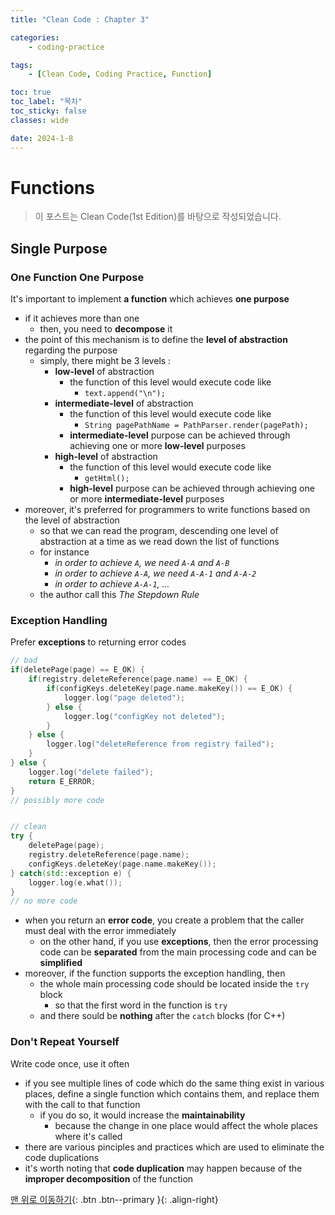 ```yaml
---
title: "Clean Code : Chapter 3"

categories:
    - coding-practice

tags:
    - [Clean Code, Coding Practice, Function]

toc: true
toc_label: "목차"
toc_sticky: false
classes: wide

date: 2024-1-8
---
```


# Functions

> 이 포스트는 Clean Code(1st Edition)를 바탕으로 작성되었습니다.

## Single Purpose

### One Function One Purpose
It's important to implement **a function** which achieves **one purpose**
- if it achieves more than one
    * then, you need to **decompose** it
- the point of this mechanism is to define the **level of abstraction** regarding the purpose
    * simply, there might be 3 levels :
        + **low-level** of abstraction
            - the function of this level would execute code like
                * `text.append("\n");`
        + **intermediate-level** of abstraction
            - the function of this level would execute code like
                * `String pagePathName = PathParser.render(pagePath);`
            - **intermediate-level** purpose can be achieved through achieving one or more **low-level** purposes
        + **high-level** of abstraction
            - the function of this level would execute code like
                * `getHtml();`
            - **high-level** purpose can be achieved through achieving one or more **intermediate-level** purposes
- moreover, it's preferred for programmers to write functions based on the level of abstraction
    * so that we can read the program, descending one level of abstraction at a time as we read down the list of functions
    * for instance
        + *in order to achieve `A`, we need `A-A` and `A-B`*
        + *in order to achieve `A-A`, we need `A-A-1` and `A-A-2`*
        * *in order to achieve `A-A-1`, ...*
    * the author call this *The Stepdown Rule*

### Exception Handling
Prefer **exceptions** to returning error codes
```c++
// bad
if(deletePage(page) == E_OK) {
    if(registry.deleteReference(page.name) == E_OK) {
        if(configKeys.deleteKey(page.name.makeKey()) == E_OK) {
            logger.log("page deleted");
        } else {
            logger.log("configKey not deleted");
        }
    } else {
        logger.log("deleteReference from registry failed");
    }
} else {
    logger.log("delete failed");
    return E_ERROR;
}
// possibly more code


// clean
try {
    deletePage(page);
    registry.deleteReference(page.name);
    configKeys.deleteKey(page.name.makeKey());
} catch(std::exception e) {
    logger.log(e.what());
}
// no more code
```
- when you return an **error code**, you create a problem that the caller must deal with the error immediately
    * on the other hand, if you use **exceptions**, then the error processing code can be **separated** from the main processing code and can be **simplified**
- moreover, if the function supports the exception handling, then
    * the whole main processing code should be located inside the `try` block
        + so that the first word in the function is `try`
    * and there sould be **nothing** after the `catch` blocks (for C++)


### Don't Repeat Yourself
Write code once, use it often
- if you see multiple lines of code which do the same thing exist in various places, define a single function which contains them, and replace them with the call to that function
    * if you do so, it would increase the **maintainability**
        + because the change in one place would affect the whole places where it's called
- there are various pinciples and practices which are used to eliminate the code duplications
- it's worth noting that **code duplication** may happen because of the **improper decomposition** of the function


[맨 위로 이동하기](#){: .btn .btn--primary }{: .align-right}
